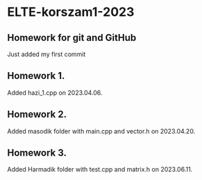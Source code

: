 # ELTE-korszam1-2023
## Homework for git and GitHub

Just added my first commit


## Homework 1.

Added hazi_1.cpp on 2023.04.06.

## Homework 2.

Added masodik folder with main.cpp and vector.h on 2023.04.20.

## Homework 3.

Added Harmadik folder with test.cpp and matrix.h on 2023.06.11.